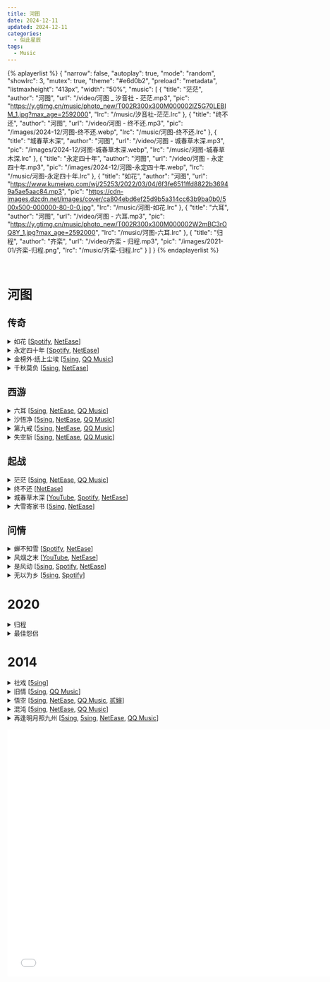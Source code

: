 ```yaml
---
title: 河图
date: 2024-12-11
updated: 2024-12-11
categories:
  - 似此星辰
tags:
  - Music
---
```



{% aplayerlist %}
{
  "narrow": false,
  "autoplay": true,
  "mode": "random",
  "showlrc": 3,
  "mutex": true,
  "theme": "#e6d0b2",
  "preload": "metadata",
  "listmaxheight": "413px",
  "width": "50%",
  "music": [
    {
      "title": "茫茫",
      "author": "河图",
      "url": "/video/河图 _ 汐音社 - 茫茫.mp3",
      "pic": "https://y.gtimg.cn/music/photo_new/T002R300x300M000002lZ5G70LEBIM_1.jpg?max_age=2592000",
      "lrc": "/music/汐音社-茫茫.lrc"
    },
    {
      "title": "终不还",
      "author": "河图",
      "url": "/video/河图 - 终不还.mp3",
      "pic": "/images/2024-12/河图-终不还.webp",
      "lrc": "/music/河图-终不还.lrc"
    },
    {
      "title": "城春草木深",
      "author": "河图",
      "url": "/video/河图 - 城春草木深.mp3",
      "pic": "/images/2024-12/河图-城春草木深.webp",
      "lrc": "/music/河图-城春草木深.lrc"
    },
    {
      "title": "永定四十年",
      "author": "河图",
      "url": "/video/河图 - 永定四十年.mp3",
      "pic": "/images/2024-12/河图-永定四十年.webp",
      "lrc": "/music/河图-永定四十年.lrc"
    },
    {
      "title": "如花",
      "author": "河图",
      "url": "https://www.kumeiwp.com/wj/25253/2022/03/04/6f3fe6511ffd8822b36949a5ae5aac84.mp3",
      "pic": "https://cdn-images.dzcdn.net/images/cover/ca804ebd6ef25d9b5a314cc63b9ba0b0/500x500-000000-80-0-0.jpg",
      "lrc": "/music/河图-如花.lrc"
    },
    {
      "title": "六耳",
      "author": "河图",
      "url": "/video/河图 - 六耳.mp3",
      "pic": "https://y.gtimg.cn/music/photo_new/T002R300x300M000002W2mBC3rOQ8Y_1.jpg?max_age=2592000",
      "lrc": "/music/河图-六耳.lrc"
    },
    {
      "title": "归程",
      "author": "齐栾",
      "url": "/video/齐栾 - 归程.mp3",
      "pic": "/images/2021-01/齐栾-归程.png",
      "lrc": "/music/齐栾-归程.lrc"
    }
  ]
}
{% endaplayerlist %}

<br>



# 河图

## 传奇

<details>
<summary>如花
  [<a href="https://open.spotify.com/track/7Ix5AF6GwSUXGD8huAgjvO">Spotify</a>,
  <a href="https://music.163.com/#/song?id=101079">NetEase</a>]
</summary>

作词 : Finale
作曲 : 河图
编曲 : 河图
```markdown
他在夜里把灯点 四书五经读几遍
是她青梅竹马两小无猜守在一边
她在灯下把墨研 荆钗布裙一双眼
看他寒窗苦读十年誓要上得金殿

送良人到渡口
她说一生也为你守候
他说等我金榜题名
定不辜负你温柔

十八年守候 她站在小渡口
十八年温柔 他睡在明月楼

那孤帆去悠悠
把她悲喜全都带走
千丝万缕堤上的柳
挽不住江水奔流

看春花开又落
秋风吹着那夏月走
冬雪纷纷又是一年
她等到 人比黄花瘦


她在夜里把灯点 江阔云低望几遍
云里几声雁断西风吹散多少思念
想他灯下把墨研 一字千金是状元
等他衣锦还乡等过一年又是一年

谁打马渡前过
回身唤取酒喝一口
低声问是谁家姑娘
如花似玉为谁留

十八年守候 她站在小渡口
十八年温柔 他睡在明月楼

那孤帆去悠悠
把她年华全都带走
千丝万缕堤上的柳
挽不住江水奔流

看春花开又落
秋风吹着那夏月走
冬雪纷纷又是一年
她等到 雪漫了眉头


听醒木一声收
故事里她还在等候
说书人合扇说从头
谁低眼 泪湿了衣袖

她走过堤上柳
夕阳西下的小渡口
风景还像旧时温柔
但江水 一去不回头
```
</details>
<details>
<summary>永定四十年
  [<a href="https://open.spotify.com/track/230FodxKsviHStkQdVEr9j">Spotify</a>,
  <a href="https://music.163.com/#/song?id=1915569928">NetEase</a>]
</summary>

作词: Finale
作曲: 河图
编曲: 河图
混音: 河图
```markdown
立春之后 几场雨水清瘦
不着痕迹 脉脉氲透卷轴
楼外伞下何人广袖 身影寂寞 眉目温柔
远过天边远 不过日落江流

白露之后 寒夜霜降烦忧
是心上秋 不是纸上闲愁
长街十里谁曾相问 红尘奔走 冷暖知否
零落此身 始知道天意无由

不群则狂 俗世人笑我簪花带酒
于意云何 青衫旧我自侧帽风流
打马过闹市少年白首
人声之外明月左右 河汉浅浅 星辰清秀

低眉抬手 送陈酿酣然一杯入口
青灯如豆 这半生爱怨嗔痴写就
戏本尽头是故园烟柳
信他世事年年如旧 好花常有 好梦长留


清明之后 温酒剑上浇透
道平生幻 一场大梦不休
白头断琴恨无知己 年华空负 锦衣貂裘
莫问去来 早踏遍一十四州

甘苦自酬 坐对花瑟江秋
云别岫后 不知新尘几斗
画屏韶光暗暗的偷 好天良夜 伤心时候
悲欢同朽 人间何事惹淹留

陈渡小雪 西风里摆下灞陵别酒
粗服乱头 浣纱女巧遇了万户侯
谁见翻云覆雨刀笔手
二十年写一段风流 美人尚小 英雄年幼

挑灯照夜 恰无心翻乱曲三百首
几折传世 我读懂你留下的藏头
满城都唱遍青衫洗旧
冬至大雪白了明楼 无人祭你 在甲子后


陈渡小雪 西风里摆下灞陵别酒
粗服乱头 浣纱女巧遇了万户侯
谁见翻云覆雨刀笔手
二十年写一段风流 美人尚小 英雄年幼

挑灯照夜 恰无心翻乱曲三百首
几折传世 我读懂你留下的藏头
满城都唱遍青衫洗旧
冬至大雪白了明楼 无人祭你 在甲子后
```
</details>
<details>
<summary>金榜外·纸上尘埃
  [<a href="https://5sing.kugou.com/yc/4053080.html">5sing</a>,
  <a href="https://y.qq.com/n/ryqq/songDetail/001dyoiE0eCdgK">QQ Music</a>]
</summary>

金榜外·纸上尘埃
作词：Finale
作曲：河图
编曲：陈鹏杰
吉他：李萌
琵琶：音若子兮
笛箫：笛呆子囚牛
混音/和声：小吴太太
企划/制作：汐音社

新科放榜，几人欢喜笑颜，几人失意落寞。那些嘲者笑者讥者讽者，又有几个能预知未来，千百年后，一世的功名利禄都化作尘埃，又剩下谁留在了青史之上。
出品：汐音社
```markdown
平嘉十八年放榜的那个春天
日光正好 照耀了几户欢喜笑颜
锣鼓拥着车马喧沸城间
而多少闲人 安静站在落寞屋檐

那日谁沉默着深埋所有诗篇
点燃茅屋 独坐看一夜火光青烟
细雨熄了余烬湿了眉眼
我今虽如此 也曾打马雨后明前

几行雁 飞绝 那天空阴霾
半生书 长埋 这雪里松柏
四季如梭光阴哪管人间恨爱
等过候过盼过望过青春不再
春风意马蹄疾
无人问金榜外

平嘉十八年告别的那个春天
城门之下 谁悄然步入细雨绵绵
白马渐行渐远渐去天边
愿风尘路上 栈道花深天河云浅

多年后松柏倒下的那个春天
他们翻开 时光浸染的万语千言
诗句穿过岁月终于再见
谁曾以纸笔 肆意挥洒写下人间

七言诗 百首 留千秋万代
荆棘花 不败 在荒野盛开
当时深情一字一句化作尘埃
嘲者笑者讥者讽者谁知未来
史册中我姓名
君不见金榜外
```
</details>
<details>
<summary>千秋莫负
  [<a href="https://5sing.kugou.com/yc/1824188.html">5sing</a>,
  <a href="https://music.163.com/#/song?id=27571860">NetEase</a>]
</summary>
</details>


## 西游

<details>
<summary>六耳 
  [<a href="https://5sing.kugou.com/yc/4149536.html">5sing</a>,
  <a href="https://music.163.com/#/song?id=1444687632">NetEase</a>,
  <a href="https://y.qq.com/n/ryqq/songDetail/003FJ0Vq22fAYu">QQ Music</a>]
</summary>

词: 狐不举  
别的: 河图

```markdown
佛说阿弥陀佛 我说自由由我  
睁眼见天高地阔 第一步往哪里落  
佛说立地成佛 我说不够快活  
抬头望宝相煌煌 先容我再犯次错

到底是踏上征途还是挣条出路  
故事里杀生罪无可恕  
杀妖七级浮屠  
有谁会在意棒下尘土  
也有故事之初  
我的出现当然在情理之中毫不突兀

是不是太有态度就容易被当作怪物  
是不是锋芒太露反而会照亮孤独  
是不是皈依佛祖也皈依了麻木  
是不是我说这些又像个无知狂徒

总需要能完美地  
扮成反派的那一根反骨  
点缀的戏份绝对不至于喧宾夺主  
配合着善恶描述  
表演着因果赢输  
反正我真做不到他们说的顿悟

阿弥陀佛  听那章回 铁棒一抡等待好戏开幕  
阿弥陀佛  听那紧箍 疼得死去活来 念不出  
阿弥陀佛  听那法王 宝器神镜分明照不出  
阿弥陀佛  听那菩萨 莲花指捻慧眼瞧也瞧不出

阿弥陀佛  我说这法 怎教诸位善尊识得时务  
阿弥陀佛  我说这法 无非灰飞烟灭一棍伏诛  
阿弥陀佛  我说这法 不传六耳偏要聆听万物  
阿弥陀佛  我说这法 问过你有没有一丝嫉妒


我很奇怪人们永远不爱英雄屈服  
但换个方式讲述又能被轻易说服  
而我是八十一难中  
耍弄的奸计最狠毒  
狂妄得心无旁骛  
冥顽得一如当初

或许你走很多弯路只是不懂驻足  
或许你赚很多钱的初衷只是好赌  
或许你挤很多笑容  
只是不想一个人哭  
或许你攀交许多人  
只是为了接近幸福

就好像只要你  
顺理成章地经历千辛万苦  
就能豁然开悟 就能脱胎换骨  
我披上你脱下的胎  
接上你换掉的骨  
你就真实地长成了现在的面目

阿弥陀佛  根据命数 我不能占据太多篇幅  
阿弥陀佛  毕竟佛祖 太忙三界事都要一一照顾  
阿弥陀佛  听那地府 又翻过千万页续写生死簿  
阿弥陀佛  听那天宫 又设起佳宴重燃丹炉

阿弥陀佛  听我狂呼 有众生苦难等待着普渡  
阿弥陀佛  听我狂呼 为何止息后又一切如故  
阿弥陀佛  听我狂呼 终会降惊雷于无声之处  
阿弥陀佛  听我狂呼 这一生无需躬身只认横竖


佛说阿弥陀佛 我说自由由我  
睁眼见天高地阔 第一步往哪里落  
佛说立地成佛 我说不够快活  
抬头望宝相煌煌 先容我再犯次错
```
</details>
<details>
<summary>沙悟净
  [<a href="https://5sing.kugou.com/yc/3186882.html">5sing</a>,
  <a href="https://music.163.com/#/song?id=1915558494">NetEase</a>,
  <a href="https://y.qq.com/n/ryqq/songDetail/003rB4jp4bccg1">QQ Music</a>]
</summary>

词: 狐不举  
曲: 河图  
编曲: 陈鹏杰

```markdown
也许的确更有为妖天分  
流沙浸透淤泥自在身  
等待满怀故事的过路人  
倾听前不如先倾吞

或者偶尔怀恋当时名分  
琉璃一盏剔透握不稳  
此生尽在千丈远外晨昏  
隔着那扇天门

人间有不停息的春至秋分  
时间的心思单纯而面目可憎

好似曾为谁披甲踏云上阵  
可惜没能叱咤乾坤  
丁点成就零星传闻  
我也被称作天神

英雄百种定格一瞬  
尽褪凡俗落地生根  
长夜又密雨沙河阻新人

如今突然遭遇修行缘分  
才知我那些前尘旧恨  
在妖中竟也算乏善可陈  
谁都经历苦海浮沉

终于努力学会承担本分  
可弟子有惑依旧愚钝  
当思念某一片刻的眼神  
该诵哪段经文

师父用最熟悉的宽容口吻  
复述着如是我闻我却仍疑问

八十一难中是否包括爱人  
悟境泛过温柔波纹  
想是故土沙粒遗痕  
皈依前竟已发生

可曾见谁斩断慧根  
自甘堕入滚滚红尘  
千山万水后雨夜期故人

佛祖教化我应渡千万世人  
允我先杀千万世人  
犯遍杀戒袈裟加身  
怎能不忏悔诚恳

恍惚梦回列云甲阵  
转眼跪坐音聆言遵  
当洗尽流沙才可披金身

仿佛读懂了最慈悲眼神
```
</details>
<details>
<summary>第九戒
  [<a href="https://5sing.kugou.com/yc/4173224.html">5sing</a>,
  <a href="https://music.163.com/#/song?id=1459430186">NetEase</a>,
  <a href="https://y.qq.com/n/ryqq/songDetail/001D3Ikm0jTmTh">QQ Music</a>]
</summary>

作词：狐不举
作曲：河图
编曲/吉他：李萌
贝斯：卫东
混音/和声：小吴太太

```markdown
你听过看过笑过的那些丑态
像在调侃当年那位帅才
英雄会变成英雄身边的无赖
坦白无伤大雅的蠢和坏

所以谁都不必表现一丝意外
好吃懒做都是命里安排
幸与不幸难免勾连应不应该
戒字太难最后认了活该

自在庸碌的才是大多数
我不过也是贪财好色又酒饱饭足
醉生梦死的才是大多数
我不过也是高床坐卧又乱香迷目
恶里升天的才是大多数
我不过也是好赖不分又习惯认输
八戒未戒的才是大多数
我不过也是稀里糊涂又续添辛苦

这一辈子就像做了一场买卖
卖了时间买了些不明白
不明白地明白人间太少更改
不明白地明白世事常态

顺其自然做个最滑头的蠢材
背不动行囊打不了妖怪
捞这千古名声经典憨痴丰采
戒字简单失败笑后重来

欲壑难填的才是大多数
我不过也是凡人那般的不知餍足
不得圆满的才是大多数
我不过也是这俗世中的不能免俗
爱恨鲜活的才是大多数
我不过也是话本流言的不幸辜负
悲欢离合的才是大多数
我不过也是装作戒了的靡不有初

这一辈子就像做了一场买卖
卖了所有时间买了些不明白
不明白地明白人世无改
西去泊云端零落人间外
```
</details>
<details>
<summary>失空斩
  [<a href="https://5sing.kugou.com/yc/3438536.html">5sing</a>,
  <a href="https://music.163.com/#/song?id=508610293">NetEase</a>,
  <a href="https://y.qq.com/n/ryqq/songDetail/0016TNad2O8Vea">QQ Music</a>]
</summary>

作词：择荇
作曲/编曲/演唱：河图

```markdown
鼓声烛影里登台的长髯老生  
脸谱后有种悲天悯人的忧愤  
那个鞠躬尽瘁的托孤之臣  
原本该料事如神 谋定乾坤

凭一张瑶琴解围城之困  
赢得这满座拊掌如雷震  
想来智极近妖的不败化身  
怎会回天乏术大乱方寸

若失去战无不胜的半世纵横  
空空如也赌谁会抱憾终生  
敢不敢斩断最后一点点温存  
来忘却我本是卧龙岗散淡的人

若失去未卜先知的通天之能  
空空如也于天地孑然一身  
敢不敢斩断最后一点点遗恨  
来纪念我本是卧龙岗散淡的人

忆昔当年居卧龙 万里乾坤掌握中  
扫尽狼烟归汉统 人曰男儿大英雄

坊间巷陌中的剧目话本  
流传着为人乐道的尾声  
主帅掷下令旗时挥泪不忍  
战败者首级高挂辕门

若失去战无不胜的半世纵横  
空空如也赌谁会抱憾终生  
敢不敢斩断最后一点点温存  
来忘却我本是卧龙岗散淡的人

若失去未卜先知的通天之能  
空空如也于天地孑然一身  
敢不敢斩断最后一点点遗恨  
来纪念我本是卧龙岗散淡的人

鼓声烛影里登台的长髯老生  
脸谱后有种悲天悯人的忧愤  
那个鞠躬尽瘁的托孤之臣  
原本该料事如神 谋定乾坤
```
</details>


## 起战
<details>
<summary>茫茫 
  [<a href="http://5sing.kugou.com/yc/3877547.html" target="_blank">5sing</a>,
  <a href="https://music.163.com/#/song?id=2154942283">NetEase</a>,
  <a href="https://y.qq.com/n/ryqq/songDetail/001KoKy811BywQ">QQ Music</a>]
</summary>

河图/汐音社

我曾见过你，在寥寥数笔的史书里，也在真假难辨的梦里

词：顾念之
曲：河图
编曲：王景
吉他/萧：安念lanny
混音：小吴太太
企划/制作：汐音社
```markdown
我借墨行梦 远赴他方
曾见烽火侧弓弦满张
朔风击鼓闻作破阵曲
雨落鳞甲筹为千军酿

共十年逐沙 谈兵玉帐
一夕明月悄然临西窗
梦里不知身是远来客
梦尽头作别初初天光

仿佛坠落前 我与谁隔世相望
徘徊梦醒 留一笔为故人思量
虚实间七情百相

我早知人世 惯见的聚散无常
今朝有酒 对饮者共醉一场
落地为亲 何必问来路去向
若有缘再携酒造访

我也知离别 早写在相遇前章
窃来一晌 是两生意外错航
时光并去 余松涛莽莽苍苍
斜晖落日 今时雁不见古城墙

此迢迢万里 越山涉江
旁人怎知我寻归觅往
兴起时两三走板荒腔
可是你借我之口弹唱

谁为我和歌 归来处长天茫茫
同诗同酒 千秋云月何曾两乡
史册间往来幢幢

我早知人世 惯见的聚散无常
今朝有酒 对饮者共醉一场
落地为亲 何必问来路去向
若有缘再携酒造访

我也知离别 早写在相遇前章
窃来一晌 是两生意外错航
时光并去 余松涛莽莽苍苍
斜晖落日 今时雁不见古城墙

我也知此行 无非是梦过黄粱
后身他生 当局者当思当忘
经年相逢 我倾杯还你一觞
留证共你热血激荡

或许是年少 一时的痴人妄想
只言片语 任他人嘲作荒唐
循迹重游 再抚去塞外飞霜
碑铭之后 还记得你本来模样
```
</details>
<details>
<summary>终不还
  [<a href="https://music.163.com/#/song?id=1982632526">NetEase</a>]
</summary>

作词：择荇
作曲/编曲：河图
混音/和声：小吴太太
联合策划：酷狗音乐国风新语

```markdown
我曾奔赴远山林莽间
焚风冻土的荒原
流矢如星 热血如焰
饮冰卧雪如等闲

我曾点燃长河瀚海边
喷薄云上的狼烟
横流沧海 逆旅而前
揽月移山填深渊

幸好我没错过
遍地英雄的传说
谁并辔漂泊 又告别我
长眠在 岁月佚名的山坡
芳菲不歇地开落

今夜就射落天狼獠牙间的星斗
我簪花问酒 哪肯臣服于春秋
月光啊 别急着渡过万古江流
今夜趁天凉 登顶云宇中的层楼
青山皆不朽 我一人如何看够
长风啊 别急着翻越劲草荒丘

幸好我不寂寞
遍地燎原的烈火
谁扬鞭而过 曾许诺我
浪迹到老之将死才洒脱
天涯何处不辽阔

今夜就射落天狼獠牙间的星斗
我簪花问酒 哪肯臣服于春秋
月光啊 别急着渡过万古江流
今夜趁天凉 登顶云宇中的层楼
青山皆不朽 我一人如何看够
长风啊 别急着翻越劲草荒丘

今夜就射落天狼獠牙间的星斗
我簪花问酒 哪肯臣服于春秋
月光啊 先照亮人间万象风流
今夜趁天凉 登顶云宇中的层楼
青山皆不朽 我一人如何看够
长风啊 先吹彻衣冠漫卷青丘

我曾奔赴远山林莽间
焚风冻土的荒原
流矢如星 热血如焰
饮冰卧雪如等闲

我曾点燃长河瀚海边
喷薄云上的狼烟
横流沧海 逆旅而前
揽月移山填深渊
```
</details>
<details>
<summary>城春草木深
  [<a href="https://www.youtube.com/watch?v=nSmNrufsCRc">YouTube</a>,
  <a href="https://open.spotify.com/track/4VhATUg3MkQrw2CE5nq1P7">Spotify</a>,
  <a href="https://music.163.com/#/song?id=1928686184">NetEase</a>]
</summary>

作词: 狐离
作曲: 河图
编曲: 河图
和声/混音：小吴太太
笛箫：囚牛
联合策划：国风新语
```markdown
故城春深 海棠花摇动影纷纷
朱门半掩 阶下零落苔痕
细数前尘 听更漏一声又一声
只恐夜深花睡去了终不闻

独饮风月冷 俗世里浮沉 半卷旧诗文
解得无限恨 谁来解这荒谬浮生

再追问 谁作断肠声
陈酒余温不足慰霜雪平生
走过这一生 聚散皆不由人
当年繁花极盛的幻景一瞬


风吹满一身 陌上花与尘 旧梦里浮生
借我一缕魂 偷生重演片刻茂盛

再久等 下一年春分
这梦太沉等不及看客回神
不曾识红尘 红尘已别故人
待夜深山河入梦黄粱一枕


故城春深 海棠花摇动影纷纷
朱门半掩 阶下零落苔痕
细数前尘 听更漏一声又一声
只恐夜深花睡去了终不闻
```
</details>
<details>
<summary>大雪寄家书
  [<a href="https://5sing.kugou.com/yc/4247674.html">5sing</a>,
  <a href="https://music.163.com/#/song?id=1841921621">NetEase</a>]
</summary>

刘氏的儿子去北岭从军，说好会写信回家。开始信三月一封，第三年后间隔越来越长，内容也颠三倒四，第五年就再没有信来。这年冬天，北岭传来消息，儿子所在的那支军队打了场历时三年的战，最终无人生还。刘氏伏地大哭。她不识字，但她认得信里的“娘”字，儿子后来的信里，“娘”字都写得不尽相同。

“等北岭下了第一场雪，我们就回家。”

词：Finale
埙：笛呆子囚牛
别的：河图
```markdown
它走了三千里路，穿越过昼夜边界，从大雪走到小雪
驿站里寻常交接，信封有干涸的血
它来自哪座城池，要去向哪个誓约，带给谁悲伤或喜悦
白发人等候多年，等一场迟来的生死离别

西风烈，谁望西风吹冷城阙
谁倾听羌笛幽咽，谁守着一座城期待落雪

羌笛咽，谁百战归，谁把家书续写
谁问故乡月，几回圆缺
纸上泪下也，寒光照甲，世间谁心如铁
谁纵胆怯，也含笑告别

它听过人间哭笑，看战火开始终结，从小雪走到大雪
传递间信封残缺，所幸留墨迹真切
它躺在昏黄灯下，承载她眼神殷切，无论以谎言或慰藉
风雪中消息凛冽，她记得那个字长短横斜

西风烈，谁念西风吹冷城阙
夜来有羌笛幽咽，那座城孤独地迎接落雪

羌笛咽，千里未竭，应是乡愁难解
可怜故乡月，几回圆缺
白发泪下也，红蜡成灰，世间原来易别
今夜有雪，似归家时节
```
</details>



## 问情

<details>
<summary>蝉不知雪
  [<a href="https://open.spotify.com/track/5OyUqTLPS7j0rWyVIxMQMm">Spotify</a>,
  <a href="https://music.163.com/#/song?id=2014305188">NetEase</a>]
</summary>

作词 : Finale
作曲 : 河图
编曲 : 河图
笛子 : 笛呆子囚牛
混音 : 小吴太太
和声 : 小吴太太

西北有蝉，名曰无梦。
```markdown
十三年一月的冬
遇见雪上忽来的春风
绿衣缓步从容
你一笑冰雪融
秋水过惊鸿
万卷书此刻皆无用

夜色问何谓美梦
是否心底愿望都放纵
如此星辰谁共
琥珀钟画堂空
人面照灯红
笛声里花开月明中

夜半推窗明月正当空
你明媚面容
来随朝雾去同风
多少事还如一梦中

我也怀恋过缱绻温柔风
少年不知初见便心动
纵使坐谈共醉仍懵懂
至隔河相望未相拥

我也徘徊过流连怅惘梦
小舟一入江海去无踪
从此不看飞雪与春风
世间谁能与你相同
此曲无终


你走过那年的冬
可怜有人寂寞从无梦
不知雪的夏虫
一曲尽星破空
自那年深冬
我才知梦境多汹涌

夜色问何谓美梦
是否后会无期却重逢
长夜流星匆匆
琉璃灯月玲珑
你走后时空
仍上演梦境千万种

夜半推窗明月正当空
你明媚面容
来随朝雾去同风
多少事还如一梦中

我还怀恋那缱绻温柔风
更声迢递此夜再难永
何如回看光阴与情衷
用余生写故事种种

我还徘徊那流连怅惘梦
心有千言欲诉却辞穷
你曾说人间春夏秋冬
幸运是那一日相逢
雪落风中
```
</details>
<details>
<summary>风烟之末
  [<a href="https://www.youtube.com/watch?v=-vxe1IsdD3c">YouTube</a>,
  <a href="https://music.163.com/#/song?id=2116713419">NetEase</a>]
</summary>
</details>
<details>
<summary>是风动
  [<a href="https://5sing.kugou.com/yc/3471396.html">5sing</a>,
  <a href="https://open.spotify.com/track/3lePQ8c4jq7bTePsXEmslh">Spotify</a>,
  <a href="https://music.163.com/#/song?id=504686859">NetEase</a>]
</summary>
</details>
<details>
<summary>无以为乡
  [<a href="https://5sing.kugou.com/yc/4223892.html">5sing</a>,
  <a href="https://open.spotify.com/track/5Q54ImjoYOtP4Yw9TGggsy">Spotify</a>]
</summary>
</details>


<!--
<details>
<summary>未还
  [<a href="https://open.spotify.com/track/12eZTRWu170aZutMX9GF2u">Spotify</a>,
  <a href="https://music.163.com/#/song?id=1915569848">NetEase</a>,
  <a href="https://y.qq.com/n/ryqq/songDetail/004WAmvX0xT6EO">QQ Music</a>]
</summary>
</details>
<details>
<summary>寸缕
  [<a href="https://5sing.kugou.com/yc/2032150.html">5sing</a>,
  <a href="https://music.163.com/#/song?id=28453011">NetEase</a>,
  <a href="https://y.qq.com/n/ryqq/songDetail/003w1gRn0uPPJB">QQ Music</a>]
</summary>
</details>
<details>
<summary>寻常传奇·水上诗
  [<a href="https://5sing.kugou.com/yc/4162463.html">5sing</a>]
</summary>
</details>
<details>
<summary>寻常传奇·梦中火
  [<a href="https://5sing.kugou.com/yc/4183214.html">5sing</a>]
</summary>
</details>

<details>
<summary>隐
  [<a href="https://5sing.kugou.com/yc/2252340.html">5sing</a>,
  <a href="https://music.163.com/#/song?id=28452037">NetEase</a>,
  <a href="https://y.qq.com/n/ryqq/songDetail/0031rJyA06uXhg">QQ Music</a>]
</summary>
</details>
<details>
<summary>云舒
  [<a href="https://5sing.kugou.com/yc/3631102.html">5sing</a>,
  <a href="https://music.163.com/#/song?id=574335388">NetEase</a>,
  <a href="https://y.qq.com/n/ryqq/songDetail/001sEzK41Dmp6W">QQ Music</a>]
</summary>
</details>
<details>
<summary>云归处
  [<a href="https://5sing.kugou.com/yc/3197197.html">5sing</a>,
  <a href="https://music.163.com/#/song?id=448917682">NetEase</a>,
  <a href="https://y.qq.com/n/ryqq/songDetail/002zcI1X2FBrxG">QQ Music</a>]
</summary>
</details>
<details>
<summary>宝塔镇河妖
  [<a href="https://5sing.kugou.com/yc/3773726.html">5sing</a>]
</summary>
</details>
-->



# 2020

<details>
<summary>归程</summary>
齐栾·ZICATIC

作词 : 小然_raner
原曲：G.E.M邓紫棋-《回忆的沙漏》
演唱/和声/后期：齐栾
```markdown
一条没有方向 走不出寂寞的巷
眸子上了一层霜 月光冰凉
一个小心翼翼 却无法愈合的伤
两人的影 映在黑暗里残破的墙

闪烁的灯光 黑白了梦想
欲望是汹涌海洋
暧昧的曲调 反复在吟唱

风吹动那扇窗 苔藓爬满旧时光
吱呀呀叫嚣 少年不敢触及的过往
雨淋过的站台 曾经只对你说过的情话
我一步步踏上寻找你的 未知的归程

一首没有情绪 听到流眼泪的歌
白色的衬衣 透明的痕迹
一段很长很长 到不会醒来的梦
梦里长巷 你头顶路灯昏暗的光

闪烁的灯光 黑白了梦想
欲望是汹涌海洋
暧昧的曲调 反复在吟唱

风吹动那扇窗 苔藓爬满旧时光
吱呀呀叫嚣 少年不敢触及的过往
雨淋过的站台 曾经只对你说过的情话
我一步步踏上寻找你的 未知的归程

另一个世界 会不会很冷
请记得告诉我
除了黑夜 有无白昼

风吹动那扇窗 苔藓爬满了旧时光
吱呀呀叫嚣 少年不敢触及的过往
雨淋过的站台 曾经只对你说过的情话
我一步步踏上寻找你的 未知的归程
```
</details>
<details>
<summary>最佳怨侣</summary>
<strong>最佳怨侣</strong>
词：结风


醒悟与醒悟 之间跨越一个悲苦
股掌或刀尖 由我替你择一起舞
尝过了甜美 你才懂酸楚
断送了后来 我才信当初

未被岁月扼杀的爱才会死于流俗
如光如电 做你平生最刺眼那束
你看这众生 可笑又可怖
怪你太温柔 世界太残酷

做不成人物 就只是动物
生命从来 由有到无
在史册面前 谁不是白骨
你的忠贞 会化作一抔腐土

做不成眷属 还能做遗属
爱与恨意 皆无出处
从这个将夜 到下个日出
愿你还是 五体投地最佳猎物


给出一个借口能不能让自己信服
谁不明白 曾经同途就终将殊途
温暖是束缚 自由是孤独
明明是堕落 却自称返璞

做不成人物 就只是动物
抵死缠绵 美人迟暮
若掏空灵魂 才叫作付出
是我自私 做不得爱的忠仆

做不成眷属 还能做遗属
无法刻意 那就刻骨
热爱与憎恨 都证明记住
让我享受 你咬牙切齿的在乎


我本是名著 你无格合著
我是执迷 你是罔顾
我无喜无悲 你会笑会哭
所以恨吧 我从未暴殄天物

点燃一支烟 我吞下迷雾
空荡左胸 无可填补
拥遍有情人 最难是餍足
这红尘啊 春风几度挥霍无度

最佳怨侣 春风几度都无温度
</details>




# 2014

<details>
<summary>社戏
  [<a href="https://5sing.kugou.com/yc/967828.html">5sing</a>]
</summary>

《社戏》
作词/作曲：安九
编曲：bear
演唱：安九
和声/后期：Hita
```markdown
==========================
旧河畔，老房屋，一切如故。梦里那个依稀年少的身影，却早已不见。
撑着伞，在小雨里摇船听戏，那些所谓的悲欢离合、回不去的曾经，不过就是戏台上的一颦一笑、一嗔一喜。
——题记
==========================


A1
暮色里，旧歌戏，
乡间草台唱不已。
摇蓬船，听几曲，
胡琴咿呀渔光寂。

B1
远处村庄桨声细，
依稀曾是你；
人潮中红红绿绿，
阿婆茶香似往昔。

C1
时光重叠在年少的我青衣水袖清唱一曲，
弹指间岁月换了红颜不知你可否会忆起：
我踮足凝气，
几句《临江驿》，
一转身你站在桥那边回眸浅笑吹着短笛。


B2
那年灯下闹花衣，
回头悄看去。
人潮中来回寻你，
月下拾一支短笛。

C2
时光老去远了年少的我盛妆唱的那一曲，
戏台上老旦已记不起当年回眸的可是你。
船家来又去，
月色照涟漪，
我站在桥边回望过去只见松灯仍迷离……

C3
时光老去远了年少的我盛妆唱的那一曲，
恍惚桥边又看见你对我笑说：“你也在这里。”
生旦来又去，
净丑映涟漪，
便将草台收入纸伞中带回梦里续一曲。
```
</details>
<details>
<summary>旧情 
  [<a href="http://5sing.kugou.com/yc/1383414.html">5sing</a>,
  <a href="https://y.qq.com/n/yqq/song/002llh2r1KxyO6.html">QQ Music</a>]
</summary>

——————水韵弦音原创出品————————

作/编曲：官宇
作词：壬岁
演唱：檀烧【墨明棋妙】
后期：沙沙
海报：非罪

```markdown
酒杯里 光影变幻的液体 苦涩
霓虹灯 嘲笑着 曾经的怯懦
这感觉 痛彻心扉 却还是等着
走过 形形色色

离开时候（时候） 轻声哽咽（哽咽）
最后背影（背影） 滑入暮色（暮色）
沉默的夜（黑夜） 回忆来过（来过）
可曾记得（记得） 你许的诺（许诺）

跌跌撞撞（跌撞） 值不值得（值得）
有些难过（难过） 没人懂得（懂得）
那些过去（过去） 布满角落（角落）
只将相逢（相逢） 轻轻定格（定格）

酒杯里 光影变幻的液体 苦涩
霓虹灯 嘲笑着 曾经的怯懦
这首歌 低沉唱着 什么是深刻
一路 不再停泊
```
</details>
<details>
<summary>悟空
  [<a href="https://5sing.kugou.com/yc/2673871.html">5sing</a>,
  <a href="https://music.163.com/#/song?id=29769321">NetEase</a>,
  <a href="https://y.qq.com/n/ryqq/songDetail/0017NQv13m2mdy">QQ Music</a>,
  <a href="http://www.bilibili.com/video/av1711338/">贰婶</a>]
</summary>

「不贰」-悟空

作词：suixinsuiyuan
作曲：贰婶、只有影子
编曲：Tureleon
混音：杜凌云
母带：嘉熹
演唱：贰婶

```markdown
你幻化的烟霞该如何形容？
一场梦怕有人惊动
我记得水帘飞溅，老树青藤
记得星河灿烂，自在枯荣

山桃熟了几次，海浪打了几层
记得你在无垠苍穹，唤我一声

看我摇山撼海夸神通
七十二变化无穷
逞志纵勇闹天宫
目上无尘目下空

你笑了吗？你的笑在我心中
就做你无双披靡，盖世英雄

叹浮生种种不过流水落红
一挥手五百年寂寞
我了悟轮回生灭，孑然如初
了悟福德因果，有始无终

宿命失之何求？大道得之何用？
了悟你于红尘倥偬，送我一程

一别烈焰焚身困樊笼
铁丸铜汁五指峰
八十一劫难重重
回首前尘各西东

你哭了吗？你的泪在我心中
再给我多一万年，或一分钟

却是齐天彻地人无踪
深恩厚义去匆匆
斗战伏魔何曾胜？
精诚所至一场空

你知道吧？你依然在我心中
万般过眼成空，有你便不同

腾云驾雾，驭电驰风，来不及相逢
```
</details>

<details>
<summary>混沌
  [<a href="http://5sing.kugou.com/yc/607625.html">5sing</a>,
  <a href="https://music.163.com/#/song?id=274598">NetEase</a>,
  <a href="https://y.qq.com/n/ryqq/songDetail/002HOH6N4QUefI">QQ Music</a>]
</summary>

作词 : EDIQ
作曲 : 丢子
演唱 : 流月Ryutsuki.

```markdown
月 照故里 听马蹄
带半世的记忆
江河 未必会随我独自老去
叶 溅着雨 榕树下
我披上湿透的蓑衣
向远方遥望着 哭泣

混沌中 有多少痴痴爱爱在作俑
（有人发梦 我在发疯）
你陪我再撞一盅
离离合合 时逢乱世此情最浓
（故事不用有始有终 此段只是命运作弄）
谁明了 我心自逍遥怎么庸
不必说也不求谁能懂
拭 唇上的裂缝 卸下了战戎
为你 歌颂
策白马啸西风
若我醉 就醉死在梦中
随战鼓雷 指你看那道彩虹
这伏兵还未动 即如弦上弓
山海啸箭万支火光涌
我生于混沌中
你应当读懂我的心痛
持着利斧欲劈开爱恨朦胧
待战火燎原后 生死难与共
方知此情有多重

战乱时 你在我掌心沾了一点泥
（别在做序 听我叹息）
写成残垣一道迷
关于分离从来不是谁的传奇
（那些过客回忆过去 过去缘分只待回忆）
我仿佛 又听到你哼着乡曲
山那峰 小镇满怀风雨
我会为你饮下去 就算醉过去
难逃此局
刀剑如谱过曲
就让我成为你的音律
你若愿意 我化身焰火飞絮
借一冬的寒意 呼吸着呼吸
交杂离别时刻的诗句
旧桥人潮百里
只有我涌着万股思绪
本是红颜为何唱着小生戏
身后谁试探说 原来真是你
刹那混沌再开启

策白马啸西风
若我醉 要醉死在梦中
随战鼓雷 指你看那道彩虹
这伏兵还未动 即如弦上弓
山海啸箭万支火光涌
我生于混沌中
你应当读懂我的心痛
持着利斧欲劈开爱恨朦胧
待战火燎原后 生死难与共
方知此情有多重
```
</details>
<details>
<summary>再逢明月照九州
  [<a href="https://5sing.kugou.com/yc/230019.html">5sing</a>,
  <a href="https://5sing.kugou.com/yc/229600.html">5sing</a>,
  <a href="https://music.163.com/#/song?id=239566">NetEase</a>,
  <a href="https://y.qq.com/n/ryqq/songDetail/002WBeJf22vDqV">QQ Music</a>]
</summary>
[<a href="https://baike.baidu.com/item/%E5%86%8D%E9%80%A2%E6%98%8E%E6%9C%88%E7%85%A7%E4%B9%9D%E5%B7%9E/9033149">百度百科</a>,
<a href="https://5sing.kugou.com/fc/1129054.html">流月(原版)</a>,
<a href="https://music.163.com/#/song?id=31877489">河图(寻仙版)</a>,
<a href="https://y.qq.com/n/ryqq/songDetail/000sgwqO2nDxaA">河图(寻仙)</a>,
<a href="https://5sing.kugou.com/fc/16043061.html">奇然(寻仙版)</a>,
<a href="https://y.qq.com/n/ryqq/songDetail/003fO1K30vnFlt">奇然(寻仙)</a>]

原版 再逢明月照九州

作曲/编曲：M.H.C@（小狮子丢丢）
作词：EDIQ
和声/演唱/后期：流月
```markdown
我用离愁酿成一壶浓烈的酒
夜半饮雨飘零在山那头
小城旧事如影随形留做词一首
爱成伤 为何不愿放手

你住过的屋檐而今朝露湿透
洒下墨色绘入遥远深秋
灯影伤人自嘲身似那浮萍向东流
盼明月 融余晖淡闲愁

仲夏来临后 卷帘 云散 啊

月儿弯弯照九洲,
几家欢乐几家愁,
几家高楼饮美酒,
几家流落在呀嘛在街头,在巷口

大寒之后绒雪吹满我的眉头
与你擦肩城南落枫小桥边
你呢喃着我们熟悉的陈词一首
稍驻足 涌泪却未回头

桨声涟漪中 明月 依旧 啊

月儿弯弯照九洲,
几家欢乐几家愁,
几家高楼饮美酒,
几家流落在呀嘛在街头,在巷口

月儿弯弯照九洲,
几家欢乐几家愁,
几家高楼饮美酒,
几家流落在呀嘛在街头,在巷口

月弯弯 声声漫（未婵娟） 月弯弯 故人远
```

寻仙插曲版 再逢明月照九州

作曲/编曲：M.H.C@（小狮子丢丢）
作词：EDIQ
和声编写/演唱/后期：HITA
```markdown
我将闲愁酿成一壶离别的酒
夜半饮雨飘零在山那头
凡尘旧事如影随形留下词一首
若成仙 为何不愿放手

你住过的屋檐而今朝露湿透
伴随墨色绘入遥远深秋
烛影扰人自嘲身似那浮萍向东流
唤明月 融余辉淡闲愁

仲夏来临后 卷帘 唱弹 啊

月儿弯弯照九州
几家欢乐几家愁
几家高楼饮美酒
几家流落在呀嘛在街头 在巷口

多年之后绒雪吹白你的眉头
与我擦肩城东落枫古井边
你呢喃着我们熟悉的陈词一首
陌路人 涌泪也别回头

桨声涟漪中 尘世 依旧 啊

月儿弯弯照九州
几家欢乐几家愁
几家高楼饮美酒
几家流落在呀嘛在街头 在巷口

月弯弯 去寻仙（未婵娟） 月弯弯 故人远
```
</details>

<!--
<details>
<summary>贪欢
  [<a href="https://5sing.kugou.com/yc/1071925.html">5sing</a>]
</summary>
</details>
<details>
<summary>娑婆
  [<a href="https://5sing.kugou.com/yc/1051767.html">5sing</a>]
</summary>
</details>
<details>
<summary>契约
  [<a href="http://5sing.kugou.com/yc/754153.html">5sing</a>,
  <a href="https://music.163.com/#/song?id=34828857">NetEase</a>,
  <a href="https://y.qq.com/n/ryqq/songDetail/003spZQB0NFvQm">QQ Music</a>]
</summary>

曲：Zoey
词：流月
歌/和声：流月

```markdown
漆黑的天幕 凛冽的风像在倾诉
火光蔓延阻断退路 月色模糊 谁在哭
残破的断柱 那些故事无人解读
你的眼眸藏着迷雾 倒映我们的最初

下弦月 流淌的鲜血书写着我们永恒的契约
这长夜硝烟太浓烈 无法去拒绝 燃烧或被毁灭

是命运的玩笑吗 夜莺在树梢上呜咽
风吹起满地破碎的落叶 你的笑颜看不真切
天空开始飘雪 眼泪在无声中冻结
短暂的相逢转瞬就不见 是谁又成了谁的罪孽


梦境已结束 时间尽头空留孤独
这趟漫长的旅途 不过是一场追逐
要如何回顾 是非错对都已入土
你说宿命太残酷 没有谁应该背负

那契约已经被改写 冰冷的锁链无尽的长阶
若回忆褪色成幻觉 是否这世界只剩下离别

就将过去遗忘吧 虚幻的幸福都凋谢
闭上双眼思念纠缠成结 解不开亦无法抛却
轮回绵延不绝 你的脸隐没在黑夜
失去的错过的全都湮灭 看天边红色月光皎洁
```
</details>

<details>
<summary>奋不顾身
  [<a href="https://music.163.com/#/song?id=28660048">NetEase</a>]
</summary>
原曲：容祖儿《蜃楼》<br>
填词：狐不举<br>
翻唱：檀烧<br>
后期：丢子<br>
海报：大猫<br>

```markdown
独自赴你梦中 寻觅觅 悄埋前盟
拈一瓣花想红 落一地 霜白隆冬
爱者艳而凶 厌者寒而冗
淋过酒雨吹着薰风
沉醉时风情万种 我又算何种
惊醒时别道珍重

造一次奋不顾身的勇
必须赋予这情衷 无奈亦无用
化蝶幻鬼深嵌青丝掌底与黄土陇中
都值此夜将永

无谓 痴字写就病作头
不似草木徒知凋又复萌
非走兽愚蒙 君当解我
若你张臂拥我坠深渊 我跃步从容


想你是烟花冢 有情天 绚烂当空
望一眼烙惊鸿 再一瞬 寂黑匆匆
来之慕而宠 去之惜而纵
生动魂魄不老面孔
寂寥处车水马龙 寻一缕影踪
欢喜处与你重逢

承这次奋不顾身的痛
必须强调这情同 相别更相通
画皮刻骨印迹五内焚苦与心上铭荣
都琢此意玲珑

诚然 随字写就先需有
不似飞鸟难捕歇又逃笼
非蝼蚁沙虫 君当敬我
若你回身邀我闯冥殿 我笑覆天宫


扑这次奋不顾身的空
必须实践这情盟 自矜不自控
花红隆冬无论天长地久与惊鸿匆匆
都称此间英雄

何惧 爱字写就必经受
不似风情万种之后珍重
非烟花旧冢 君当应我
若你轻呓思我再邂逅 我赴你故梦
```
</details>
-->


<br>
<iframe src="//player.bilibili.com/player.html?aid=1711338&bvid=BV1mx411P7QR&cid=2613005&page=1?rel=0&amp;autoplay=0" width="750px" height="560px" scrolling="no" border="0" frameborder="no" framespacing="0" allowfullscreen="true"> </iframe>



